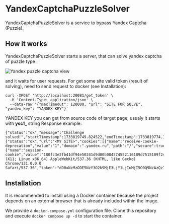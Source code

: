 
# YandexCaptchaPuzzleSolver

YandexCaptchaPuzzleSolver is a service to bypass Yandex Captcha (Puzzle).

## How it works

YandexCaptchaPuzzleSolver starts a server, that can solve yandex captcha of puzzle type :

![Yandex puzzle captcha view](https://github.com/user-attachments/assets/ed71b6b1-5260-43dc-ba3b-40bea1826aa5)


and it waits for user requests.
For get some site valid token (result of solving), need to send request to docker (see Installation):

    curl -XPOST 'http://localhost:20081/get_token' \
      -H 'Content-Type: application/json' \
      --data-raw '{"maxTimeout": 120000, "url": "SITE FOR SOLVE", "yandex_key": "YANDEX KEY"}'

YANDEX KEY you can get from source code of target page, usualy it starts with **ysc1_** string
Response example:

    {"status":"ok","message":"Challenge solved!","startTimestamp":1733819749.824522,"endTimestamp":1733819774.119855,"solution":{"status":"ok","url":"<MY SITE>","cookies":[{"name":"receive-cookie-deprecation","value":"1","domain":".yandex.ru","path":"/","secure":true},{"name":"session-cookie","value":"180fc3e2fb41df94e50241d9d00b084574552116189d7515109f2424d43b405a76cd9ae4255944b2d868fe358dc27d53","domain":".some.domain","path":"/","secure":false}],"user_agent":"Mozilla/5.0 (X11; Linux x86_64) AppleWebKit/537.36 (KHTML, like Gecko) Chrome/131.0.0.0 Safari/537.36","token":"dD0xNzMzODE5NzY3O2k9MjE3LjY1LjIuMjI5O0Q9NzAzQzI4OTlFRDBFQTBFRTM1ODE3MUFBMzRFMkFDRURDQkQzQTlFMDgwMzM4QjMzRDJEODlDMTczMTEyQTk5ODZDODkyMEQxNzA4QTBFN0I4MTkxQzVCRkQ3RjRDMzExQ0E3Qjg1NkRDOEM4MDZENTFEM0JERENFODUzNzlEMTYzODY2MkM5RDg2RjIwQUEwNzc7dT0xNzMzODE5NzY3NTk4OTEyNjU3O2g9ZjI3ZWY0OWUxZmUyN2EzNWQ4OTNmM2IzYzM5YTQwNWU="}}

## Installation

It is recommended to install using a Docker container because the project depends on an external browser that is
already included within the image.

We provide a `docker-compose.yml` configuration file.
Clone this repository and execute `docker compose up -d` to start the container.



